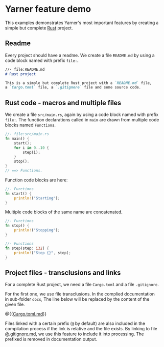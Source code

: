 # Yarner feature demo

This examples demonstrates Yarner's most important features by creating a simple but complete [Rust](https://rust-lang.org) project.

## Readme

Every project should have a readme. We create a file `README.md` by using a code block named with prefix `file:`.

```markdown
//- file:README.md
# Rust project

This is a simple but complete Rust project with a `README.md` file,
a `Cargo.toml` file, a `.gitignore` file and some source code.
```

## Rust code - macros and multiple files

We create a file `src/main.rs`, again by using a code block named with prefix `file:`. The function declarations called in `main` are drawn from multiple code blocks named `Functions`.

```rust
//- file:src/main.rs
fn main() {
    start();
    for i in 0..10 {
        step(i);
    }
    stop();
}
// ==> Functions.
```

Function code blocks are here:

```rust
//- Functions
fn start() {
    println!("Starting");
}
```

Multiple code blocks of the same name are concatenated.

```rust
//- Functions
fn stop() {
    println!("Stopping");
}
```

```rust
//- Functions
fn step(step: i32) {
    println!("Step {}", step);
}
```

## Project files - transclusions and links

For a complete Rust project, we need a file `Cargo.toml` and a file `.gitignore`.

For the first one, we use file transclusions. In the complied documentation in sub-folder `docs`, The line below will be replaced by the content of the given file.

@{{[Cargo.toml.md](Cargo.toml.md)}}

Files linked with a certain prefix (`@` by default) are also included in the compilation process if the link is relative and the file exists.
By linking to file @[.gitignore.md](.gitignore.md), we use this feature to include it into processing. The prefixed is removed in documentation output.
